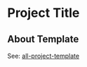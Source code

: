 # Project Title

## About Template

See: [all-project-template](https://torimune29.github.io/all-project-template/#/template)
